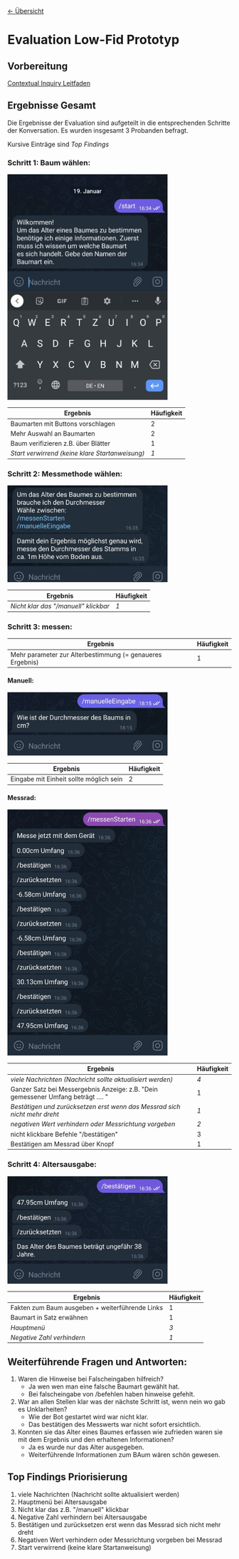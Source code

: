 [<- Übersicht](README.md)

# Evaluation Low-Fid Prototyp

## Vorbereitung

[Contextual Inquiry Leitfaden](Contextual_Inquiry.md)

## Ergebnisse Gesamt

Die Ergebnisse der Evaluation sind aufgeteilt in die entsprechenden Schritte der Konversation. Es wurden insgesamt 3 Probanden befragt.

Kursive Einträge sind *Top Findings*

### Schritt 1: Baum wählen:
<img src="./images/01_choose_tree.jpg" alt="Choose Tree" width="360"/>

Ergebnis | Häufigkeit
-------- | --------
Baumarten mit Buttons vorschlagen   | 2
Mehr Auswahl an Baumarten   | 2
Baum verifizieren z.B. über Blätter   | 1
*Start verwirrend (keine klare Startanweisung)*  | *1*

### Schritt 2: Messmethode wählen:
<img src="./images/02_measuring_mode.jpg" alt="Measuring Mode" width="360"/>


Ergebnis | Häufigkeit
-------- | --------
*Nicht klar das "/manuell" klickbar*     | *1*
### Schritt 3: messen:

Ergebnis | Häufigkeit
-------- | --------
Mehr parameter zur Alterbestimmung (= genaueres Ergebnis)  | 1
#### Manuell:
<img src="./images/03_manual.jpg" alt="Measuring Wheel" width="360"/>

Ergebnis | Häufigkeit
-------- | --------
Eingabe mit Einheit sollte möglich sein   | 2

#### Messrad:
<img src="./images/03_measuring_wheel.jpg" alt="Measuring Wheel" width="360"/>

Ergebnis | Häufigkeit
-------- | --------
*viele Nachrichten (Nachricht sollte aktualisiert werden)*  | *4*
Ganzer Satz bei Messergebnis Anzeige: z.B. "Dein gemessener Umfang beträgt …. "   | 1
*Bestätigen und zurücksetzen erst wenn das Messrad sich nicht mehr dreht*   | *1*
*negativen Wert verhindern oder Messrichtung vorgeben*    | *2*
nicht klickbare Befehle "/bestätigen"    | 3
Bestätigen am Messrad über Knopf   | 1

### Schritt 4: Altersausgabe:
<img src="./images/04_solution.jpg" alt="Measuring Wheel" width="360"/>

Ergebnis | Häufigkeit
-------- | --------
Fakten zum Baum ausgeben + weiterführende Links  | 1
Baumart in Satz erwähnen   | 1
*Hauptmenü*   | *3*
*Negative Zahl verhindern*  | *1*

## Weiterführende Fragen und Antworten:

1. Waren die Hinweise bei Falscheingaben hilfreich?
    - Ja wen wen man eine falsche Baumart gewählt hat.
    - Bei falscheingabe von /befehlen haben hinweise gefehlt.
2. War an allen Stellen klar was der nächste Schritt ist, wenn nein wo gab es Unklarheiten?
    - Wie der Bot gestartet wird war nicht klar.
    - Das bestätigen des Messwerts war nicht sofort ersichtlich. 
3. Konnten sie das Alter eines Baumes erfassen wie zufrieden waren sie mit dem Ergebnis und den erhaltenen Informationen?
    - Ja es wurde nur das Alter ausgegeben.
    - Weiterführende Informationen zum BAum wären schön gewesen. 

## Top Findings Priorisierung

1. viele Nachrichten (Nachricht sollte aktualisiert werden)
2. Hauptmenü bei Altersausgabe
3. Nicht klar das z.B. "/manuell" klickbar
4. Negative Zahl verhindern bei Altersausgabe
5. Bestätigen und zurücksetzen erst wenn das Messrad sich nicht mehr dreht
6. Negativen Wert verhindern oder Messrichtung vorgeben bei Messrad
7. Start verwirrend (keine klare Startanweisung) 